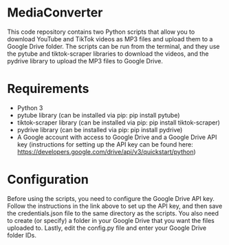 # MediaConverter

This code repository contains two Python scripts that allow you to download YouTube and TikTok videos as MP3 files and upload them to a Google Drive folder. The scripts can be run from the terminal, and they use the pytube and tiktok-scraper libraries to download the videos, and the pydrive library to upload the MP3 files to Google Drive.

# Requirements
- Python 3
- pytube library (can be installed via pip: pip install pytube)
- tiktok-scraper library (can be installed via pip: pip install tiktok-scraper)
- pydrive library (can be installed via pip: pip install pydrive)
- A Google account with access to Google Drive and a Google Drive API key (instructions for setting up the API key can be found here: https://developers.google.com/drive/api/v3/quickstart/python)

# Configuration
Before using the scripts, you need to configure the Google Drive API key. Follow the instructions in the link above to set up the API key, and then save the credentials.json file to the same directory as the scripts. You also need to create (or specify) a folder in your Google Drive that you want the files uploaded to. Lastly, edit the config.py file and enter your Google Drive folder IDs.
